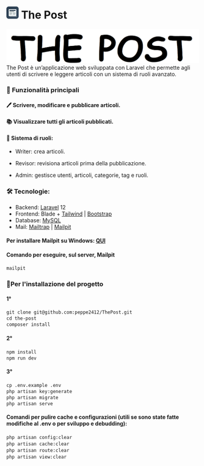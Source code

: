 # ![Dasboard](screenshots/favicon.png) The Post
![Dashboard](screenshots/the-post.png)
The Post è un’applicazione web sviluppata con Laravel che permette agli utenti di scrivere e leggere articoli con un sistema di ruoli avanzato.
### 🎯 Funzionalità principali
#### 🖊️ Scrivere, modificare e pubblicare articoli.
#### 📚 Visualizzare tutti gli articoli pubblicati.
#### 🔑 Sistema di ruoli:
- Writer: crea articoli.

- Revisor: revisiona articoli prima della pubblicazione.

- Admin: gestisce utenti, articoli, categorie, tag e ruoli.
### 🛠️ Tecnologie:
- Backend: [Laravel](https://laravel.com/) 12
- Frontend: Blade + [Tailwind](https://tailwindcss.com/) | [Bootstrap](https://getbootstrap.com/)
- Database: [MySQL](https://www.mysql.com/it/)
- Mail: [Mailtrap](https://mailtrap.io/) | [Mailpit](https://mailpit.axllent.org/)
#### Per installare Mailpit su Windows: [QUI](https://github.com/axllent/mailpit/releases)
#### Comando per eseguire, sul server, Mailpit
```bash
mailpit
```
### 🚀Per l'installazione del progetto
#### 1°
```
git clone git@github.com:peppe2412/ThePost.git
cd the-post
composer install
```
#### 2°
```
npm install
npm run dev
```
#### 3°
```
cp .env.example .env
php artisan key:generate
php artisan migrate 
php artisan serve
```
#### Comandi per pulire cache e configurazioni (utili se sono state fatte modifiche al .env o per sviluppo e debudding):
```bash
php artisan config:clear
php artisan cache:clear
php artisan route:clear
php artisan view:clear
```
